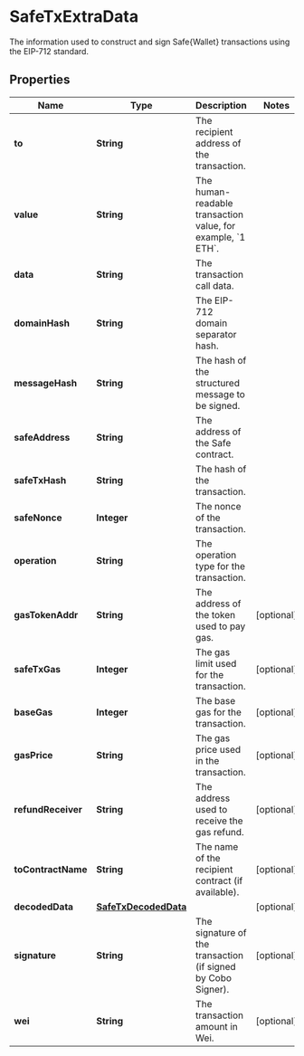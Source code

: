 

# SafeTxExtraData

The information used to construct and sign Safe{Wallet} transactions using the EIP-712 standard.

## Properties

| Name | Type | Description | Notes |
|------------ | ------------- | ------------- | -------------|
|**to** | **String** | The recipient address of the transaction. |  |
|**value** | **String** | The human-readable transaction value, for example, &#x60;1 ETH&#x60;. |  |
|**data** | **String** | The transaction call data. |  |
|**domainHash** | **String** | The EIP-712 domain separator hash. |  |
|**messageHash** | **String** | The hash of the structured message to be signed. |  |
|**safeAddress** | **String** | The address of the Safe contract. |  |
|**safeTxHash** | **String** | The hash of the transaction. |  |
|**safeNonce** | **Integer** | The nonce of the transaction. |  |
|**operation** | **String** | The operation type for the transaction. |  |
|**gasTokenAddr** | **String** | The address of the token used to pay gas. |  [optional] |
|**safeTxGas** | **Integer** | The gas limit used for the transaction. |  [optional] |
|**baseGas** | **Integer** | The base gas for the transaction. |  [optional] |
|**gasPrice** | **String** | The gas price used in the transaction. |  [optional] |
|**refundReceiver** | **String** | The address used to receive the gas refund. |  [optional] |
|**toContractName** | **String** | The name of the recipient contract (if available). |  [optional] |
|**decodedData** | [**SafeTxDecodedData**](SafeTxDecodedData.md) |  |  [optional] |
|**signature** | **String** | The signature of the transaction (if signed by Cobo Signer). |  [optional] |
|**wei** | **String** | The transaction amount in Wei. |  [optional] |



